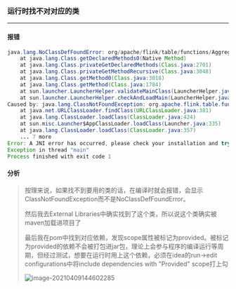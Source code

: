 ### 运行时找不对对应的类

***

#### 报错

``` java
java.lang.NoClassDefFoundError: org/apache/flink/table/functions/AggregateFunction
	at java.lang.Class.getDeclaredMethods0(Native Method)
	at java.lang.Class.privateGetDeclaredMethods(Class.java:2701)
	at java.lang.Class.privateGetMethodRecursive(Class.java:3048)
	at java.lang.Class.getMethod0(Class.java:3018)
	at java.lang.Class.getMethod(Class.java:1784)
	at sun.launcher.LauncherHelper.validateMainClass(LauncherHelper.java:544)
	at sun.launcher.LauncherHelper.checkAndLoadMain(LauncherHelper.java:526)
Caused by: java.lang.ClassNotFoundException: org.apache.flink.table.functions.AggregateFunction
	at java.net.URLClassLoader.findClass(URLClassLoader.java:381)
	at java.lang.ClassLoader.loadClass(ClassLoader.java:424)
	at sun.misc.Launcher$AppClassLoader.loadClass(Launcher.java:335)
	at java.lang.ClassLoader.loadClass(ClassLoader.java:357)
	... 7 more
Error: A JNI error has occurred, please check your installation and try again
Exception in thread "main" 
Process finished with exit code 1

```



#### 分析

> 按理来说，如果找不到要用的类的话，在编译时就会报错，会显示ClassNotFoundException而不是NoClassDefFoundError。
>
> 然后我去External Libraries中确实找到了这个类，所以说这个类确实被maven加载进项目了
>
> 最后我在pom中找到对应依赖，发现scope属性被标记为provided。被标记为provided的依赖不会被打包进jar包，理论上会参与程序的编译运行等周期，但经过测试，想要在运行时用上这个依赖，必须在idea的run->edit configurations中将include dependencies with "Provided" scope打上勾
>
> ![image-20210409144602285](F:\学习笔记\IDEA\imgs\image-20210409144602285.png)